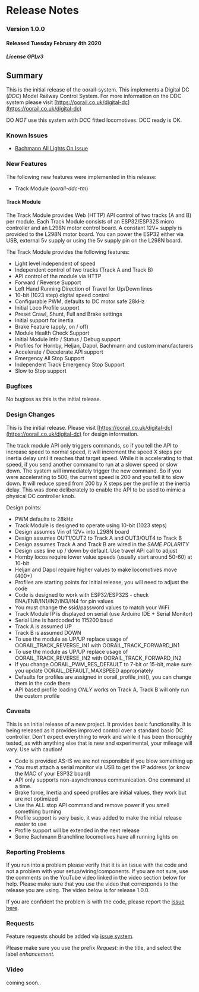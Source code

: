 # Release Notes
### Version 1.0.0
#### Released Tuesday February 4th 2020
##### License GPLv3

## Summary

This is the initial release of the oorail-system. This implements a Digital
DC (*DDC*) Model Railway Control System. For more information on the DDC 
system please visit [https://oorail.co.uk/digital-dc](https://oorail.co.uk/digital-dc)

DO *NOT* use this system with DCC fitted locomotives. DCC ready is OK.

### Known Issues

+ [Bachmann All Lights On Issue](https://github.com/oorail/oorail-system/issues/1)

### New Features

The following new features were implemented in this release:

+ Track Module (*oorail-ddc-tm*)

#### Track Module 

The Track Module provides Web (HTTP) API control of two tracks (A and B) per module.
Each Track Module consists of an ESP32/ESP32S micro controller and an L298N motor
control board. A constant 12V+ supply is provided to the L298N motor board. You can
power the ESP32 either via USB, external 5v supply or using the 5v supply pin on the
L298N board.

The Track Module provides the following features:

+ Light level independent of speed
+ Independent control of two tracks (Track A and Track B)
+ API control of the module via HTTP
+ Forward / Reverse Support
+ Left Hand Running Direction of Travel for Up/Down lines
+ 10-bit (1023 step) digital speed control
+ Configurable PWM, defaults to DC motor safe 28kHz
+ Initial Loco Profile support
+ Preset Crawl, Shunt, Full and Brake settings
+ Initial support for inertia
+ Brake Feature (apply, on / off)
+ Module Health Check Support
+ Initial Module Info / Status / Debug support
+ Profiles for Hornby, Heljan, Dapol, Bachmann and custom manufacturers
+ Accelerate / Decelerate API support
+ Emergency All Stop Support
+ Independent Track Emergency Stop Support
+ Slow to Stop support

### Bugfixes

No bugixes as this is the initial release.

### Design Changes

This is the initial release. Please visit [https://oorail.co.uk/digital-dc](https://oorail.co.uk/digital-dc)
for design information.

The track module API only triggers commands, so if you tell the API to increase speed to normal speed, it
will increment the speed X steps per inertia delay until it reaches that target speed. While it is accelerating
to that speed, if you send another command to run at a slower speed or slow down. The system will immediately
trigger the new command. So if you were accelerating to 500, the current speed is 200 and you tell it to slow down.
It will reduce speed from 200 by X steps per the profile at the inertia delay. This was done deliberately to
enable the API to be used to mimic a physical DC controller knob.

Design points:

+ PWM defaults to 28kHz
+ Track Module is designed to operate using 10-bit (1023 steps)
+ Design assumes Vin of 12V+ into L298N board
+ Design assumes OUT1/OUT2 to Track A and OUT3/OUT4 to Track B
+ Design assumes Track A and Track B are wired in the *SAME POLARITY*
+ Design uses line up / down by default. Use travel API call to adjust
+ Hornby locos require lower value speeds (usually start around 50-60) at 10-bit
+ Heljan and Dapol require higher values to make locomotives move (400+)
+ Profiles are starting points for initial release, you will need to adjust the code
+ Code is designed to work with ESP32/ESP32S - check ENA/ENB/IN1/IN2/IN3/IN4 for pin values
+ You must change the ssid/password values to match your WiFi
+ Track Module IP is displayed on serial (use Arduino IDE + Serial Monitor)
+ Serial Line is hardcoded to 115200 baud
+ Track A is assumed UP
+ Track B is assumed DOWN
+ To use the module as UP/UP replace usage of OORAIL_TRACK_REVERSE_IN1 with OORAIL_TRACK_FORWARD_IN1
+ To use the module as UP/UP replace usage of OORAIL_TRACK_REVERSE_IN2 with OORAIL_TRACK_FORWARD_IN2
+ If you change OORAIL_PWM_RES_DEFAULT to 7-bit or 15-bit, make sure you update OORAIL_DEFAULT_MAXSPEED appropriately
+ Defaults for profiles are assigned in oorail_profile_init(), you can change them in the code there
+ API based profile loading *ONLY* works on Track A, Track B will only run the custom profile

### Caveats

This is an initial release of a new project. It provides basic functionality.
It is being released as it provides improved control over a standard basic DC
controller. Don't expect everything to work and while it has been thoroughly
tested, as with anything else that is new and experimental, your mileage will
vary. Use with caution!

+ Code is provided AS-IS we are not responsible if you blow something up
+ You must attach a serial monitor via USB to get the IP address (or know the MAC of your ESP32 board)
+ API only supports non-asynchronous communication. One command at a time.
+ Brake force, Inertia and speed profiles are initial values, they work but are not optimized
+ Use the ALL stop API command and remove power if you smell something burning
+ Profile support is very basic, it was added to make the initial release easier to use
+ Profile support will be extended in the next release
+ Some Bachmann Branchline locomotives have all running lights on

### Reporting Problems

If you run into a problem please verify that it is an issue with the code and not a problem with
your setup/wiring/components. If you are not sure, use the comments on the YouTube video linked in
the video section below for help. Please make sure that you use the video that corresponds to the
release you are using. The video below is for release 1.0.0.

If you are confident the problem is with the code, please report the [issue here](https://github.com/oorail/oorail-system/issues).

### Requests

Feature requests should be added via [issue system](https://github.com/oorail/oorail-system/issues).

Please make sure you use the prefix *Request:* in the title, and select the label *enhancement*.

### Video

coming soon..

